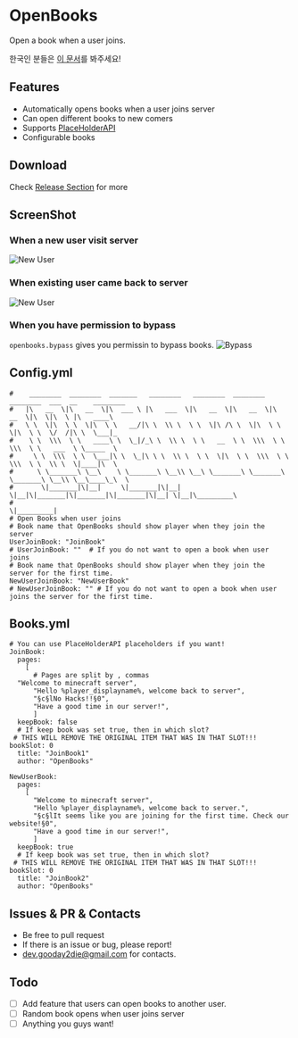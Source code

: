 # OpenBooks
Open a book when a user joins.

한국인 분들은 [이 문서](https://github.com/gooday2die/OpenBooks/blob/main/README_KR.md)를 봐주세요!

## Features
- Automatically opens books when a user joins server
- Can open different books to new comers
- Supports [PlaceHolderAPI](https://github.com/PlaceholderAPI/PlaceholderAPI)
- Configurable books

## Download
Check [Release Section](https://github.com/gooday2die/OpenBooks/releases/new) for more

## ScreenShot
### When a new user visit server
![New User](https://github.com/gooday2die/OpenBooks/blob/main/github/pics/0.gif?raw=true)

### When existing user came back to server
![New User](https://github.com/gooday2die/OpenBooks/blob/main/github/pics/1.gif?raw=true)

### When you have permission to bypass
`openbooks.bypass` gives you permissin to bypass books.
![Bypass](https://github.com/gooday2die/OpenBooks/blob/main/github/pics/2.gif?raw=true)

## Config.yml
```
#    ________  ________  _______   ________   ________  ________  ________  ___  __    ________  
#   |\   __  \|\   __  \|\  ___ \ |\   ___  \|\   __  \|\   __  \|\   __  \|\  \|\  \ |\   ____\  
#   \ \  \|\  \ \  \|\  \ \   __/|\ \  \\ \  \ \  \|\ /\ \  \|\  \ \  \|\  \ \  \/  /|\ \  \___|_  
#    \ \  \\\  \ \   ____\ \  \_|/_\ \  \\ \  \ \   __  \ \  \\\  \ \  \\\  \ \   ___  \ \_____  \  
#     \ \  \\\  \ \  \___|\ \  \_|\ \ \  \\ \  \ \  \|\  \ \  \\\  \ \  \\\  \ \  \\ \  \|____|\  \  
#      \ \_______\ \__\    \ \_______\ \__\\ \__\ \_______\ \_______\ \_______\ \__\\ \__\____\_\  \  
#       \|_______|\|__|     \|_______|\|__| \|__|\|_______|\|_______|\|_______|\|__| \|__|\_________\  
#                                                                                        \|_________|  
# Open Books when user joins  
# Book name that OpenBooks should show player when they join the server  
UserJoinBook: "JoinBook"  
# UserJoinBook: ""  # If you do not want to open a book when user joins  
# Book name that OpenBooks should show player when they join the server for the first time.  
NewUserJoinBook: "NewUserBook"  
# NewUserJoinBook: "" # If you do not want to open a book when user joins the server for the first time.
```

## Books.yml
```
# You can use PlaceHolderAPI placeholders if you want!  
JoinBook:  
  pages:  
    [  
      # Pages are split by , commas  
  "Welcome to minecraft server",  
      "Hello %player_displayname%, welcome back to server",  
      "§c§lNo Hacks!!§0",  
      "Have a good time in our server!",  
      ]  
  keepBook: false  
  # If keep book was set true, then in which slot?  
 # THIS WILL REMOVE THE ORIGINAL ITEM THAT WAS IN THAT SLOT!!!  bookSlot: 0  
  title: "JoinBook1"  
  author: "OpenBooks"  
  
NewUserBook:  
  pages:  
    [  
      "Welcome to minecraft server",  
      "Hello %player_displayname%, welcome back to server.",  
      "§c§lIt seems like you are joining for the first time. Check our website!§0",  
      "Have a good time in our server!",  
      ]  
  keepBook: true  
  # If keep book was set true, then in which slot?  
 # THIS WILL REMOVE THE ORIGINAL ITEM THAT WAS IN THAT SLOT!!!  bookSlot: 0  
  title: "JoinBook2"  
  author: "OpenBooks"
```

## Issues & PR & Contacts
- Be free to pull request
- If there is an issue or bug, please report!
- dev.gooday2die@gmail.com for contacts.

## Todo

 - [ ] Add feature that users can open books to another user.
 - [ ] Random book opens when user joins server
 - [ ] Anything you guys want!
